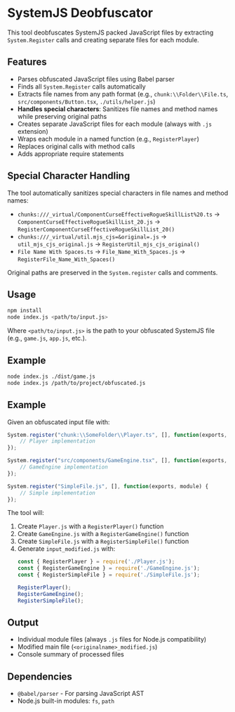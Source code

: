 # SystemJS Deobfuscator

This tool deobfuscates SystemJS packed JavaScript files by extracting `System.Register` calls and creating separate files for each module.

## Features

- Parses obfuscated JavaScript files using Babel parser
- Finds all `System.Register` calls automatically
- Extracts file names from any path format (e.g., `chunk:\\Folder\\File.ts`, `src/components/Button.tsx`, `./utils/helper.js`)
- **Handles special characters**: Sanitizes file names and method names while preserving original paths
- Creates separate JavaScript files for each module (always with `.js` extension)
- Wraps each module in a named function (e.g., `RegisterPlayer`)
- Replaces original calls with method calls
- Adds appropriate require statements

## Special Character Handling

The tool automatically sanitizes special characters in file names and method names:

- `chunks:///_virtual/ComponentCurseEffectiveRogueSkillList%20.ts` → `ComponentCurseEffectiveRogueSkillList_20.js` → `RegisterComponentCurseEffectiveRogueSkillList_20()`
- `chunks:///_virtual/util.mjs_cjs=&original=.js` → `util_mjs_cjs_original.js` → `RegisterUtil_mjs_cjs_original()`
- `File Name With Spaces.ts` → `File_Name_With_Spaces.js` → `RegisterFile_Name_With_Spaces()`

Original paths are preserved in the `System.register` calls and comments.

## Usage

```bash
npm install
node index.js <path/to/input.js>
```

Where `<path/to/input.js>` is the path to your obfuscated SystemJS file (e.g., `game.js`, `app.js`, etc.).

## Example

```bash
node index.js ./dist/game.js
node index.js /path/to/project/obfuscated.js
```

## Example

Given an obfuscated input file with:

```javascript
System.register("chunk:\\SomeFolder\\Player.ts", [], function(exports, module) {
    // Player implementation
});

System.register("src/components/GameEngine.tsx", [], function(exports, module) {
    // GameEngine implementation
});

System.register("SimpleFile.js", [], function(exports, module) {
    // Simple implementation
});
```

The tool will:

1. Create `Player.js` with a `RegisterPlayer()` function
2. Create `GameEngine.js` with a `RegisterGameEngine()` function  
3. Create `SimpleFile.js` with a `RegisterSimpleFile()` function
4. Generate `input_modified.js` with:
   ```javascript
   const { RegisterPlayer } = require('./Player.js');
   const { RegisterGameEngine } = require('./GameEngine.js');
   const { RegisterSimpleFile } = require('./SimpleFile.js');

   RegisterPlayer();
   RegisterGameEngine();
   RegisterSimpleFile();
   ```

## Output

- Individual module files (always `.js` files for Node.js compatibility)
- Modified main file (`<originalname>_modified.js`)
- Console summary of processed files

## Dependencies

- `@babel/parser` - For parsing JavaScript AST
- Node.js built-in modules: `fs`, `path`
